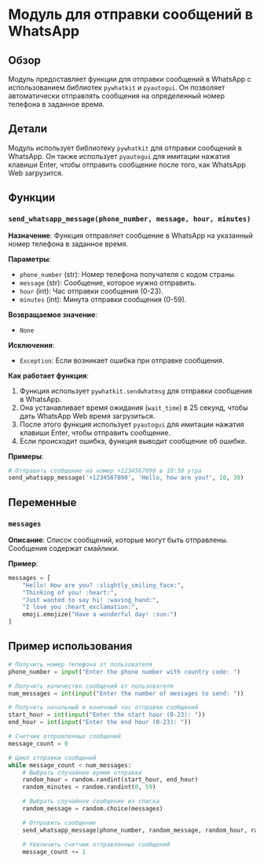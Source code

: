 # Модуль для отправки сообщений в WhatsApp

## Обзор

Модуль предоставляет функции для отправки сообщений в WhatsApp с использованием библиотек `pywhatkit` и `pyautogui`. Он позволяет автоматически отправлять сообщения на определенный номер телефона в заданное время. 

## Детали

Модуль использует библиотеку `pywhatkit` для отправки сообщений в WhatsApp. Он также использует `pyautogui` для имитации нажатия клавиши Enter, чтобы отправить сообщение после того, как WhatsApp Web загрузится. 

## Функции

### `send_whatsapp_message(phone_number, message, hour, minutes)`

**Назначение**: Функция отправляет сообщение в WhatsApp на указанный номер телефона в заданное время.

**Параметры**:

- `phone_number` (str): Номер телефона получателя с кодом страны.
- `message` (str): Сообщение, которое нужно отправить.
- `hour` (int): Час отправки сообщения (0-23).
- `minutes` (int): Минута отправки сообщения (0-59).

**Возвращаемое значение**:

- `None`

**Исключения**:

- `Exception`: Если возникает ошибка при отправке сообщения.

**Как работает функция**:

1. Функция использует `pywhatkit.sendwhatmsg` для отправки сообщения в WhatsApp. 
2. Она устанавливает время ожидания (`wait_time`) в 25 секунд, чтобы дать WhatsApp Web время загрузиться.
3. После этого функция использует `pyautogui` для имитации нажатия клавиши Enter, чтобы отправить сообщение.
4. Если происходит ошибка, функция выводит сообщение об ошибке.

**Примеры**:

```python
# Отправить сообщение на номер +1234567890 в 10:30 утра
send_whatsapp_message('+1234567890', 'Hello, how are you?', 10, 30)
```

## Переменные

### `messages`

**Описание**: Список сообщений, которые могут быть отправлены. Сообщения содержат смайлики.

**Пример**:

```python
messages = [
    "Hello! How are you? :slightly_smiling_face:",
    "Thinking of you! :heart:",
    "Just wanted to say hi! :waving_hand:",
    "I love you :heart_exclamation:",
    emoji.emojize("Have a wonderful day! :sun:")
]
```

## Пример использования

```python
# Получить номер телефона от пользователя
phone_number = input("Enter the phone number with country code: ")

# Получить количество сообщений от пользователя
num_messages = int(input("Enter the number of messages to send: "))

# Получить начальный и конечный час отправки сообщений
start_hour = int(input("Enter the start hour (0-23): "))
end_hour = int(input("Enter the end hour (0-23): "))

# Счетчик отправленных сообщений
message_count = 0

# Цикл отправки сообщений
while message_count < num_messages:
    # Выбрать случайное время отправки
    random_hour = random.randint(start_hour, end_hour)
    random_minutes = random.randint(0, 59)

    # Выбрать случайное сообщение из списка
    random_message = random.choice(messages)

    # Отправить сообщение
    send_whatsapp_message(phone_number, random_message, random_hour, random_minutes)

    # Увеличить счетчик отправленных сообщений
    message_count += 1
```